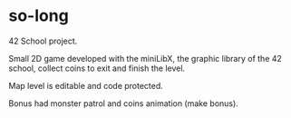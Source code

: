 # so-long

42 School project.

Small 2D game developed with the miniLibX, the graphic library of the 42 school, collect coins to exit and finish the level.

Map level is editable and code protected.

Bonus had monster patrol and coins animation (make bonus).
